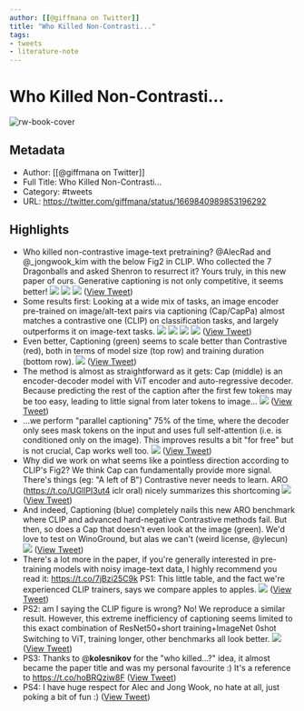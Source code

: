 ```yaml
---
author: [[@giffmana on Twitter]]
title: "Who Killed Non-Contrasti..."
tags: 
- tweets
- literature-note
---
```

# Who Killed Non-Contrasti...

![rw-book-cover](https://pbs.twimg.com/profile_images/378800000845687873/37bba4f807fe3a2c644a252f8191338d.jpeg)

## Metadata
- Author: [[@giffmana on Twitter]]
- Full Title: Who Killed Non-Contrasti...
- Category: #tweets
- URL: https://twitter.com/giffmana/status/1669840989853196292

## Highlights
- Who killed non-contrastive image-text pretraining? @AlecRad and @_jongwook_kim with the below Fig2 in CLIP.
  Who collected the 7 Dragonballs and asked Shenron to resurrect it? Yours truly, in this new paper of ours.
  Generative captioning is not only competitive, it seems better! 
  ![](https://pbs.twimg.com/media/Fyxt7oIXwAALoAD.jpg) 
  ![](https://pbs.twimg.com/media/FyxuDc5WYAIJdRs.png) 
  ![](https://pbs.twimg.com/media/FyxugWOXgAEz3bm.png) ([View Tweet](https://twitter.com/giffmana/status/1669840989853196292))
- Some results first: Looking at a wide mix of tasks, an image encoder pre-trained on image/alt-text pairs via captioning (Cap/CapPa) almost matches a contrastive one (CLIP) on classification tasks, and largely outperforms it on image-text tasks. 
  ![](https://pbs.twimg.com/media/FyxwVXuWAAIitGr.png) 
  ![](https://pbs.twimg.com/media/FyxxF0gWwAA3g8-.png) 
  ![](https://pbs.twimg.com/media/FyxxH7HX0AU5Lpf.png) 
  ![](https://pbs.twimg.com/media/FyxxLMJXgAM6T_8.png) ([View Tweet](https://twitter.com/giffmana/status/1669840992223084544))
- Even better, Captioning (green) seems to scale better than Contrastive (red), both in terms of model size (top row) and training duration (bottom row). 
  ![](https://pbs.twimg.com/media/FyxxVNTXsAE44Jy.png) ([View Tweet](https://twitter.com/giffmana/status/1669840994886352897))
- The method is almost as straightforward as it gets: Cap (middle) is an encoder-decoder model with ViT encoder and auto-regressive decoder.
  Because predicting the rest of the caption after the first few tokens may be too easy, leading to little signal from later tokens to image… 
  ![](https://pbs.twimg.com/media/Fyxx1hnXwAEQNqd.jpg) ([View Tweet](https://twitter.com/giffmana/status/1669840997365301249))
- …we perform "parallel captioning" 75% of the time, where the decoder only sees mask tokens on the input and uses full self-attention (i.e. is conditioned only on the image).
  This improves results a bit "for free" but is not crucial, Cap works well too. 
  ![](https://pbs.twimg.com/media/FyxzC0jWcAA-5s4.jpg) ([View Tweet](https://twitter.com/giffmana/status/1669841000414560262))
- Why did we work on what seems like a pointless direction according to CLIP's Fig2?
  We think Cap can fundamentally provide more signal. There's things (eg: "A left of B") Contrastive never needs to learn.
  ARO (https://t.co/UGllPI3ut4 iclr oral) nicely summarizes this shortcoming 
  ![](https://pbs.twimg.com/media/FyxznqTWAAYsUTX.jpg) ([View Tweet](https://twitter.com/giffmana/status/1669841002641629187))
- And indeed, Captioning (blue) completely nails this new ARO benchmark where CLIP and advanced hard-negative Contrastive methods fail.
  But then, so does a Cap that doesn't even look at the image (green). We'd love to test on WinoGround, but alas we can't (weird license, @ylecun) 
  ![](https://pbs.twimg.com/media/Fyx0VRWWYAAx2AM.jpg) ([View Tweet](https://twitter.com/giffmana/status/1669841005154107392))
- There's a lot more in the paper, if you're generally interested in pre-training models with noisy image-text data, I highly recommend you read it: https://t.co/7jBzi25C9k
  PS1: This little table, and the fact we're experienced CLIP trainers, says we compare apples to apples. 
  ![](https://pbs.twimg.com/media/Fyx2WGxWYAIN01Z.png) ([View Tweet](https://twitter.com/giffmana/status/1669841007741894657))
- PS2: am I saying the CLIP figure is wrong? No! We reproduce a similar result.
  However, this extreme inefficiency of captioning seems limited to this exact combination of ResNet50+short training+ImageNet 0shot
  Switching to ViT, training longer, other benchmarks all look better. 
  ![](https://pbs.twimg.com/media/Fyx18p-XwAAxKgC.png) ([View Tweet](https://twitter.com/giffmana/status/1669841009914552321))
- PS3: Thanks to @__kolesnikov__ for the "who killed...?" idea, it almost became the paper title and was my personal favourite :) It's a reference to https://t.co/hoBRQziw8F ([View Tweet](https://twitter.com/giffmana/status/1669844037291982850))
- PS4: I have huge respect for Alec and Jong Wook, no hate at all, just poking a bit of fun :) ([View Tweet](https://twitter.com/giffmana/status/1670030941681491968))
